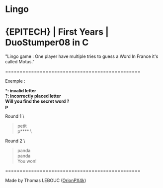 # Lingo
# {EPITECH} | First Years | DuoStumper08 in C

"Lingo game : One player have multiple tries to
guess a Word
In France it's called Motus."

===============================================

Exemple :

*****: invalid letter \
**?**: incorrectly placed letter \
Will you find the secret word ? \
p****

Round 1 \
>petit \
p**** \

Round 2 \
>panda \
panda \
You won!

===============================================

Made by Thomas LEBOUC ([OrionPX4k](https://github.com/OrionPX4k))